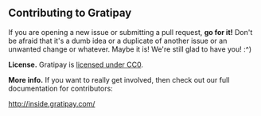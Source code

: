 ## Contributing to Gratipay

If you are opening a new issue or submitting a pull request, **go for it!**
Don't be afraid that it's a dumb idea or a duplicate of another issue or an
unwanted change or whatever. Maybe it is! We're still glad to have you! :^)

**License.** Gratipay is [licensed under
CC0](https://github.com/gratipay/gratipay.com/tree/master/COPYING).

**More info.** If you want to really get involved, then check out our full
documentation for contributors:

http://inside.gratipay.com/
